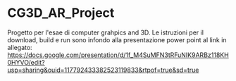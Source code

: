 # CG3D_AR_Project

Progetto per l'esae di computer grahpics and 3D. 
Le istruzioni per il download, build e run sono infondo alla presentazione power point al link in allegato:
https://docs.google.com/presentation/d/1f_M4SuMFN3tRFuNIK9ARBz118KH0HYVO/edit?usp=sharing&ouid=117792433382523119833&rtpof=true&sd=true
